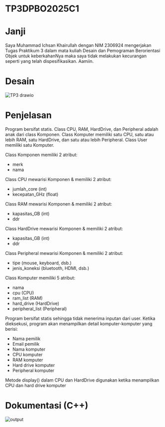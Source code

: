 # TP3DPBO2025C1

# Janji
Saya Muhammad Ichsan Khairullah dengan NIM 2306924 mengerjakan
Tugas Praktikum 3 dalam mata kuliah Desain dan Pemograman
Berorientasi Objek untuk keberkahanNya maka saya tidak melakukan
kecurangan seperti yang telah dispesifikasikan. Aamiin.

# Desain
![TP3 drawio](https://github.com/user-attachments/assets/95b0cf28-884c-461b-9e85-46546cbf5c9b)

# Penjelasan
Program bersifat statis. Class CPU, RAM, HardDrive, dan Peripheral adalah anak dari class Komponen. Class Komputer memiliki satu CPU, satu atau lebih RAM, satu HardDrive, dan satu atau lebih Peripheral. Class User memiliki satu Komputer.

Class Komponen memiliki 2 atribut:
- merk
- nama

Class CPU mewarisi Komponen & memiliki 2 atribut:
- jumlah_core (int)
- kecepatan_GHz (float)

Class RAM mewarisi Komponen & memiliki 2 atribut:
- kapasitas_GB (int)
- ddr

Class HardDrive mewarisi Komponen & memiliki 2 atribut:
- kapasitas_GB (int)
- ddr

Class Peripheral mewarisi Komponen & memiliki 2 atribut:
- tipe (mouse, keyboard, dsb.)
- jenis_koneksi (bluetooth, HDMI, dsb.)

Class Komputer memiliki 5 atribut:
- nama
- cpu (CPU)
- ram_list (RAM)
- hard_drive (HardDrive)
- peripheral_list (Peripheral)

Program bersifat statis sehingga tidak menerima inputan dari user. Ketika dieksekusi, program akan menampilkan detail komputer-komputer yang berisi:
- Nama pemilik
- Email pemilik
- Nama komputer
- CPU komputer
- RAM komputer
- Hard drive komputer
- Peripheral komputer

Metode display() dalam CPU dan HardDrive digunakan ketika menampilkan CPU dan hard drive komputer

# Dokumentasi (C++)
![output](https://github.com/user-attachments/assets/37a9a105-7588-42fd-8511-9c4a64d6f87a)
